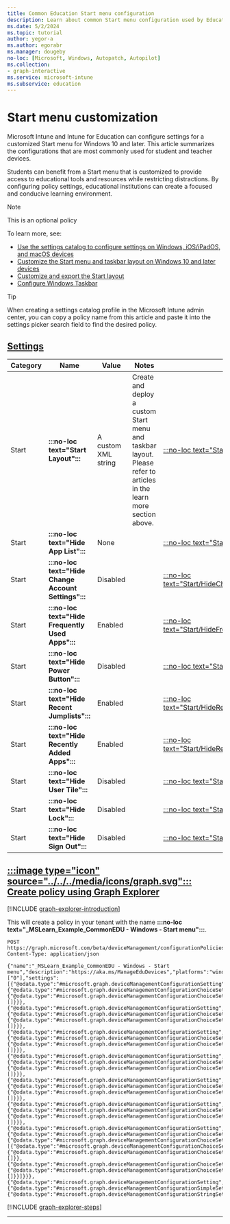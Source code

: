 ```yaml
---
title: Common Education Start menu configuration
description: Learn about common Start menu configuration used by Education organizations in Intune.
ms.date: 5/2/2024
ms.topic: tutorial
author: yegor-a
ms.author: egorabr
ms.manager: dougeby
no-loc: [Microsoft, Windows, Autopatch, Autopilot]
ms.collection: 
- graph-interactive
ms.service: microsoft-intune
ms.subservice: education
---
```


# Start menu customization

Microsoft Intune and Intune for Education can configure settings for a customized Start menu for Windows 10 and later. This article summarizes the configurations that are most commonly used for student and teacher devices.

Students can benefit from a Start menu that is customized to provide access to educational tools and resources while restricting distractions. By configuring policy settings, educational institutions can create a focused and conducive learning environment.

> [!NOTE]
> This is an optional policy

To learn more, see:

- [Use the settings catalog to configure settings on Windows, iOS/iPadOS, and macOS devices](/mem/intune-service/configuration/settings-catalog)
- [Customize the Start menu and taskbar layout on Windows 10 and later devices](/windows/configuration/start/windows-10-start-layout-options-and-policies)
- [Customize and export the Start layout](/en-us/windows/configuration/start/customize-and-export-start-layout)
- [Configure Windows Taskbar](/en-us/windows/configuration/taskbar/?pivots=windows-11)

> [!TIP]
> When creating a settings catalog profile in the Microsoft Intune admin center, you can copy a policy name from this article and paste it into the settings picker search field to find the desired policy.

## [**Settings**](#tab/settings)

| **Category** | **Name** | **Value** | **Notes** | **CSP** |
|---|---|---|---|---|
| Start | **:::no-loc text="Start Layout":::** | A custom XML string | Create and deploy a custom Start menu and taskbar layout. Please refer to articles in the learn more section above. | [:::no-loc text="StartLayout":::](/windows/client-management/mdm/policy-csp-start#startlayout) |
| Start | **:::no-loc text="Hide App List":::** | None | | [:::no-loc text="Start/HideAppList":::](/windows/client-management/mdm/policy-csp-start#hideapplist) |
| Start | **:::no-loc text="Hide Change Account Settings":::** | Disabled | | [:::no-loc text="Start/HideChangeAccountSettings":::](/windows/client-management/mdm/policy-csp-start#hidechangeaccountsettings) |
| Start | **:::no-loc text="Hide Frequently Used Apps":::** | Enabled | | [:::no-loc text="Start/HideFrequentlyUsedApps":::](/windows/client-management/mdm/policy-csp-start#hidefrequentlyusedapps) |
| Start | **:::no-loc text="Hide Power Button":::** | Disabled | | [:::no-loc text="Start/HidePowerButton":::](/windows/client-management/mdm/policy-csp-start#hidepowerbutton) |
| Start | **:::no-loc text="Hide Recent Jumplists":::** | Enabled | | [:::no-loc text="Start/HideRecentJumplists":::](/windows/client-management/mdm/policy-csp-start#hiderecentjumplists) |
| Start | **:::no-loc text="Hide Recently Added Apps":::** | Enabled | | [:::no-loc text="Start/HideRecentlyAddedApps":::](/windows/client-management/mdm/policy-csp-start#hiderecentlyaddedapps) |
| Start | **:::no-loc text="Hide User Tile":::** | Disabled | | [:::no-loc text="Start/HideUserTile":::](/windows/client-management/mdm/policy-csp-start#hideusertile) |
| Start | **:::no-loc text="Hide Lock":::** | Disabled | | [:::no-loc text="Start/HideLock":::](/windows/client-management/mdm/policy-csp-start#hidelock) |
| Start | **:::no-loc text="Hide Sign Out":::** | Disabled | | [:::no-loc text="Start/HideSignOut":::](/windows/client-management/mdm/policy-csp-start#hidesignout) |

## [:::image type="icon" source="../../../media/icons/graph.svg"::: **Create policy using Graph Explorer**](#tab/graph)

[!INCLUDE [graph-explorer-introduction](../../../includes/graph-explorer-intro.md)]

This will create a policy in your tenant with the name **:::no-loc text="_MSLearn_Example_CommonEDU - Windows - Start menu":::**.

```msgraph-interactive
POST https://graph.microsoft.com/beta/deviceManagement/configurationPolicies
Content-Type: application/json

{"name":"_MSLearn_Example_CommonEDU - Windows - Start menu","description":"https://aka.ms/ManageEduDevices","platforms":"windows10","technologies":"mdm","roleScopeTagIds":["0"],"settings":[{"@odata.type":"#microsoft.graph.deviceManagementConfigurationSetting","settingInstance":{"@odata.type":"#microsoft.graph.deviceManagementConfigurationChoiceSettingInstance","settingDefinitionId":"device_vendor_msft_policy_config_start_hideapplist","choiceSettingValue":{"@odata.type":"#microsoft.graph.deviceManagementConfigurationChoiceSettingValue","value":"device_vendor_msft_policy_config_start_hideapplist_0","children":[]}}},{"@odata.type":"#microsoft.graph.deviceManagementConfigurationSetting","settingInstance":{"@odata.type":"#microsoft.graph.deviceManagementConfigurationChoiceSettingInstance","settingDefinitionId":"device_vendor_msft_policy_config_start_hidechangeaccountsettings","choiceSettingValue":{"@odata.type":"#microsoft.graph.deviceManagementConfigurationChoiceSettingValue","value":"device_vendor_msft_policy_config_start_hidechangeaccountsettings_0","children":[]}}},{"@odata.type":"#microsoft.graph.deviceManagementConfigurationSetting","settingInstance":{"@odata.type":"#microsoft.graph.deviceManagementConfigurationChoiceSettingInstance","settingDefinitionId":"device_vendor_msft_policy_config_start_hidefrequentlyusedapps","choiceSettingValue":{"@odata.type":"#microsoft.graph.deviceManagementConfigurationChoiceSettingValue","value":"device_vendor_msft_policy_config_start_hidefrequentlyusedapps_1","children":[]}}},{"@odata.type":"#microsoft.graph.deviceManagementConfigurationSetting","settingInstance":{"@odata.type":"#microsoft.graph.deviceManagementConfigurationChoiceSettingInstance","settingDefinitionId":"device_vendor_msft_policy_config_start_hidepowerbutton","choiceSettingValue":{"@odata.type":"#microsoft.graph.deviceManagementConfigurationChoiceSettingValue","value":"device_vendor_msft_policy_config_start_hidepowerbutton_0","children":[]}}},{"@odata.type":"#microsoft.graph.deviceManagementConfigurationSetting","settingInstance":{"@odata.type":"#microsoft.graph.deviceManagementConfigurationChoiceSettingInstance","settingDefinitionId":"device_vendor_msft_policy_config_start_hiderecentjumplists","choiceSettingValue":{"@odata.type":"#microsoft.graph.deviceManagementConfigurationChoiceSettingValue","value":"device_vendor_msft_policy_config_start_hiderecentjumplists_1","children":[]}}},{"@odata.type":"#microsoft.graph.deviceManagementConfigurationSetting","settingInstance":{"@odata.type":"#microsoft.graph.deviceManagementConfigurationChoiceSettingInstance","settingDefinitionId":"device_vendor_msft_policy_config_start_hiderecentlyaddedapps","choiceSettingValue":{"@odata.type":"#microsoft.graph.deviceManagementConfigurationChoiceSettingValue","value":"device_vendor_msft_policy_config_start_hiderecentlyaddedapps_1","children":[]}}},{"@odata.type":"#microsoft.graph.deviceManagementConfigurationSetting","settingInstance":{"@odata.type":"#microsoft.graph.deviceManagementConfigurationChoiceSettingInstance","settingDefinitionId":"device_vendor_msft_policy_config_start_hideusertile","choiceSettingValue":{"@odata.type":"#microsoft.graph.deviceManagementConfigurationChoiceSettingValue","value":"device_vendor_msft_policy_config_start_hideusertile_0","children":[{"@odata.type":"#microsoft.graph.deviceManagementConfigurationChoiceSettingInstance","settingDefinitionId":"device_vendor_msft_policy_config_start_hidelock","choiceSettingValue":{"@odata.type":"#microsoft.graph.deviceManagementConfigurationChoiceSettingValue","value":"device_vendor_msft_policy_config_start_hidelock_0","children":[]}},{"@odata.type":"#microsoft.graph.deviceManagementConfigurationChoiceSettingInstance","settingDefinitionId":"device_vendor_msft_policy_config_start_hidesignout","choiceSettingValue":{"@odata.type":"#microsoft.graph.deviceManagementConfigurationChoiceSettingValue","value":"device_vendor_msft_policy_config_start_hidesignout_0","children":[]}}]}}},{"@odata.type":"#microsoft.graph.deviceManagementConfigurationSetting","settingInstance":{"@odata.type":"#microsoft.graph.deviceManagementConfigurationSimpleSettingInstance","settingDefinitionId":"device_vendor_msft_policy_config_start_startlayout","simpleSettingValue":{"@odata.type":"#microsoft.graph.deviceManagementConfigurationStringSettingValue","value":""}}}]}
```

[!INCLUDE [graph-explorer-steps](../../../includes/graph-explorer-steps.md)]

---
